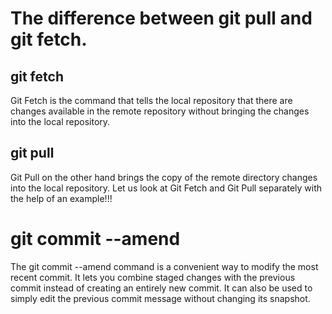 # The difference between git pull and git fetch.

## git fetch

Git Fetch is the command that tells the local repository that there are changes available in the remote repository without bringing the changes into the local repository.

## git pull

Git Pull on the other hand brings the copy of the remote directory changes into the local repository. Let us look at Git Fetch and Git Pull separately with the help of an example!!!

# git commit --amend

The git commit --amend command is a convenient way to modify the most recent commit. It lets you combine staged changes with the previous commit instead of creating an entirely new commit. It can also be used to simply edit the previous commit message without changing its snapshot.
